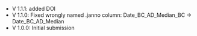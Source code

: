 - V 1.1.1: added DOI
- V 1.1.0: Fixed wrongly named .janno column: Date_BC_AD_Median_BC -> Date_BC_AD_Median
- V 1.0.0: Initial submission